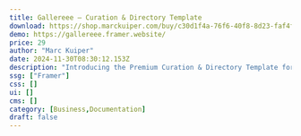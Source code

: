 ```yaml
---
title: Gallereee — Curation & Directory Template
download: https://shop.marckuiper.com/buy/c30d1f4a-76f6-40f8-8d23-faf4f4793851
demo: https://gallereee.framer.website/
price: 29
author: "Marc Kuiper"
date: 2024-11-30T08:30:12.153Z
description: "Introducing the Premium Curation & Directory Template for Framer — a versatile and beautifully designed template that empowers you to create your own curated directory of websites."
ssg: ["Framer"]
css: []
ui: []
cms: []
category: [Business,Documentation]
draft: false
---
```


